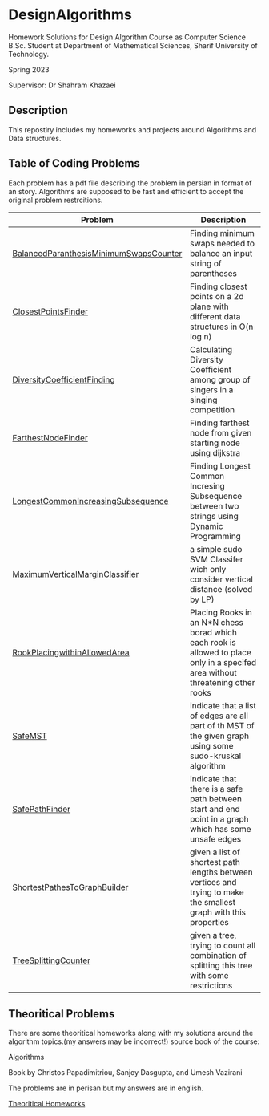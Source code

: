 # DesignAlgorithms
Homework Solutions for Design Algorithm Course as Computer Science B.Sc. Student at Department of Mathematical Sciences, Sharif University of Technology.

Spring 2023

Supervisor: Dr Shahram Khazaei


## Description
This repostiry includes my homeworks and projects around Algorithms and Data structures.

## Table of Coding Problems
Each problem has a pdf file describing the problem in persian in format of an story.
Algorithms are supposed to be fast and efficient to accept the original problem restrcitions.

| Problem | Description |
| --- | --- |
| [BalancedParanthesisMinimumSwapsCounter](./BalancedParanthesisMinimumSwapsCounter) | Finding minimum swaps needed to balance an input string of parentheses |
| [ClosestPointsFinder](./ClosestPointsFinder) |Finding closest points on a 2d plane with different data structures in O(n log n) |
| [DiversityCoefficientFinding](./DiversityCoefficientFinding) | Calculating Diversity Coefficient among group of singers in a singing competition |
| [FarthestNodeFinder](./FarthestNodeFinder) | Finding farthest node from given starting node using dijkstra |
| [LongestCommonIncreasingSubsequence](./LongestCommonIncreasingSubsequence) | Finding Longest Common Incresing Subsequence between two strings using Dynamic Programming |
| [MaximumVerticalMarginClassifier](./MaximumVerticalMarginClassifier) | a simple sudo SVM Classifer wich only consider vertical distance (solved by LP) |
| [RookPlacingwithinAllowedArea](./RookPlacingwithinAllowedArea) | Placing Rooks in an N*N chess borad which each rook is allowed to place only in a specifed area without threatening other rooks |
| [SafeMST](./SafeMST) | indicate that a list of edges are all part of th MST of the given graph using some sudo-kruskal algorithm |
| [SafePathFinder](./SafePathFinder) | indicate that there is a safe path between start and end point in a graph which has some unsafe edges |
| [ShortestPathesToGraphBuilder](./ShortestPathesToGraphBuilder) | given a list of shortest path lengths between vertices and trying to make the smallest graph with this properties  |
| [TreeSplittingCounter](./TreeSplittingCounter) | given a tree, trying to count all combination of splitting this tree with some restrictions  |

## Theoritical Problems
There are some theoritical homeworks along with my solutions around the algorithm topics.(my answers may be incorrect!)
source book of the course:


Algorithms

Book by Christos Papadimitriou, Sanjoy Dasgupta, and Umesh Vazirani

The problems are in perisan but my answers are in english.

[Theoritical Homeworks]('./TheorticalHomeworks')

